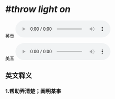 # ***\#throw light on*** 
英音
<audio src="./media/throw light on1.aac" controls="controls"></audio>

美音
<audio src="./media/throw light on2.aac" controls="controls"></audio>



  

英文释义
---
### 1.**帮助弄清楚；阐明某事**  


